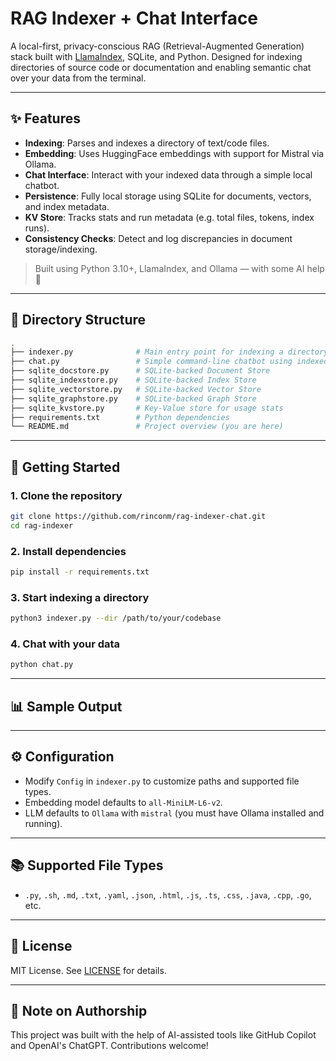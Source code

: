 # RAG Indexer + Chat Interface

A local-first, privacy-conscious RAG (Retrieval-Augmented Generation) stack built with [LlamaIndex](https://github.com/jerryjliu/llama_index), SQLite, and Python. Designed for indexing directories of source code or documentation and enabling semantic chat over your data from the terminal.

---

## ✨ Features

- **Indexing**: Parses and indexes a directory of text/code files.
- **Embedding**: Uses HuggingFace embeddings with support for Mistral via Ollama.
- **Chat Interface**: Interact with your indexed data through a simple local chatbot.
- **Persistence**: Fully local storage using SQLite for documents, vectors, and index metadata.
- **KV Store**: Tracks stats and run metadata (e.g. total files, tokens, index runs).
- **Consistency Checks**: Detect and log discrepancies in document storage/indexing.

> Built using Python 3.10+, LlamaIndex, and Ollama — with some AI help 🤖

---

## 📁 Directory Structure

```bash
.
├── indexer.py              # Main entry point for indexing a directory
├── chat.py                 # Simple command-line chatbot using indexed data
├── sqlite_docstore.py      # SQLite-backed Document Store
├── sqlite_indexstore.py    # SQLite-backed Index Store
├── sqlite_vectorstore.py   # SQLite-backed Vector Store
├── sqlite_graphstore.py    # SQLite-backed Graph Store
├── sqlite_kvstore.py       # Key-Value store for usage stats
├── requirements.txt        # Python dependencies
└── README.md               # Project overview (you are here)
```

---

## 🚀 Getting Started
### 1. Clone the repository

```bash
git clone https://github.com/rinconm/rag-indexer-chat.git
cd rag-indexer
```

### 2. Install dependencies

```bash
pip install -r requirements.txt
```

### 3. Start indexing a directory

```bash
python3 indexer.py --dir /path/to/your/codebase
```

### 4. Chat with your data

```bash
python chat.py
```

---

## 📊 Sample Output



---

## ⚙️ Configuration

- Modify `Config` in `indexer.py` to customize paths and supported file types.
- Embedding model defaults to `all-MiniLM-L6-v2`.
- LLM defaults to `Ollama` with `mistral` (you must have Ollama installed and running).

---

## 📚 Supported File Types

- `.py`, `.sh`, `.md`, `.txt`, `.yaml`, `.json`, `.html`, `.js`, `.ts`, `.css`, `.java`, `.cpp`, `.go`, etc.

---

## 📌 License

MIT License. See [LICENSE](./LICENSE) for details.

---

## 🧠 Note on Authorship

This project was built with the help of AI-assisted tools like GitHub Copilot and OpenAI's ChatGPT. Contributions welcome!
